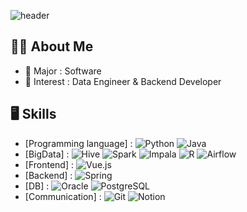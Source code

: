 ![header](https://capsule-render.vercel.app/api?type=waving&color=FFFF99&height=300&section=header&text=Hi👋%20I'm%20seo%20hee😄&fontSize=50&animation=fadeIn&fontAlignY=30&desc=Thank%20you%20for%20your%20visiting!!&descAlignY=51&descAlign=50)

## 🙋‍♀️ About Me
- 🔭 Major : Software
- 🌱 Interest : Data Engineer & Backend Developer

## 🖥️ Skills
- [Programming language] : ![Python](https://img.shields.io/badge/-Python-3776AB?style=flat&logo=Python&logoColor=white) ![Java](https://img.shields.io/badge/-Java-007396?style=flat&logo=Java&logoColor=white)
- [BigData] : ![Hive](https://img.shields.io/badge/-Hive-FBAF00?style=flat&logo=Apache-Hive&logoColor=white) ![Spark](https://img.shields.io/badge/-Spark-E25A1C?style=flat&logo=Apache-S) ![Impala](https://img.shields.io/badge/-Impala-5B4638?style=flat&logo=Apache-Impala&logoColor=white) ![R](https://img.shields.io/badge/-R-276DC3?style=flat&logo=r&logoColor=white) ![Airflow](https://img.shields.io/badge/-Airflow-017CEE?style=flat&logo=Apache-Airflow&logoColor=white)
- [Frontend] : ![Vue.js](https://img.shields.io/badge/-Vue.js-4FC08D?style=flat&logo=Vue.js&logoColor=white)
- [Backend] : ![Spring](https://img.shields.io/badge/-Spring-6DB33F?style=flat&logo=Spring&logoColor=white)
- [DB] : ![Oracle](https://img.shields.io/badge/-Oracle-F80000?style=flat&logo=Oracle&logoColor=white)
 ![PostgreSQL](https://img.shields.io/badge/-PostgreSQL-336791?style=flat&logo=postgresql&logoColor=white)
- [Communication] : ![Git](https://img.shields.io/badge/-Git-F05032?style=flat&logo=git&logoColor=white) ![Notion](https://img.shields.io/badge/-Notion-000000?style=flat&logo=Notion&logoColor=white)

